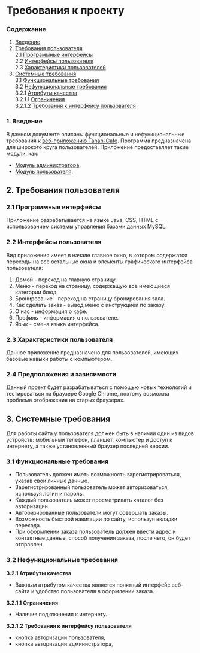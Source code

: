 # Требования к проекту

### Содержание
1. [Введение](#1)
2. [Требования пользователя](#2) <br>
2.1 [Программные интерфейсы](#2.1) <br>
2.2 [Интерфейсы пользователя](#2.2) <br>
2.3 [Характеристики пользователей](#2.3)<br>
3. [Системные требования](#3)<br>
3.1 [Функциональные требования](#3.1)<br> 
3.2 [Нефункциональные требования](#3.2)<br>
3.2.1 [Атрибуты качества](#3.2.1)<br>
3.2.1.1 [Ограничения](#3.2.1.1)<br>
3.2.1.2 [Требования к интерфейсу пользователя](#3.2.1.2)<br>

### 1. Введение <a name="1"></a>
В данном документе описаны функциональные и нефункциональные требования к [веб-приложению Tahan-Cafe](https://github.com/MatPLay/TAHAN/blob/main/README.md). Программа предназначена для широкого круга пользователей. Приложение предоставляет такие модули, как:
* [Модуль администратора](https://github.com/MatPLay/TAHAN/tree/main/Mockups/admin).
* [Модуль пользователя](https://github.com/MatPLay/TAHAN/tree/main/Mockups/user).

## 2. Требования пользователя <a name="2"></a>

### 2.1 Программные интерфейсы <a name="2.1"></a>
Приложение разрабатывается на языке Java, CSS, HTML с использованием системы управления базами данных MySQL.

### 2.2 Интерфейсы пользователя <a name="2.2"></a>
Вид приложения имеет в начале главное окно, в котором содержатся переходы на все остальные окна и элементы графического интерфейса пользователя: 
1. Домой - переход на главную страницу.
2. Меню - переход на страницу, содержащую все имеющиеся категории блюд.
3. Бронирование - переход на страницу бронирования зала.
4. Как сделать заказ - вывод меню с инструкцией по заказу.
5. О нас - информация о кафе.
6. Профиль - информация о пользователе.
7. Язык - смена языка интерфейса.

### 2.3 Характеристики пользователя <a name="2.3"></a>
Данное приложение предназначено для пользователей, имеющих базовые навыки работы с компьютером.

### 2.4 Предположения и зависимости
Данный проект будет разрабатываться с помощью новых технологий и тестироваться на браузере Google Chrome, поэтому возможна проблема отображения на старых браузерах.

## 3. Системные требования <a name="3"></a>
Для работы сайта у пользователя должен быть в наличии один из видов устройств: мобильный телефон, планшет, компьютер и доступ к интернету, а также установленный браузер последней версии.

### 3.1 Функциональные требования <a name="3.1"></a>
* Пользователь должен иметь возможность зарегистрироваться, указав свои личные данные.
* Зарегистрированный пользователь может авторизоваться, используя логин и пароль.
* Каждый пользователь может просматривать каталог без авторизации.
* Авторизированные пользователи могут совершать заказы.
* Возможность быстрой навигации по сайту, используя вкладки перехода.
* При оформлении заказа пользователь должен ввести адрес и контактные данные, способ получения заказа, после чего, он будет отправлен.


### 3.2 Нефункциональные требования <a name="3.2"></a>

**3.2.1 Атрибуты качества<a name="3.2.1"></a>**
* Важным атрибутом качества является понятный интерфейс веб-сайта и удобство пользователя в оформлении заказа.

**3.2.1.1 Ограничения <a name="3.2.1.1"></a>**
* Наличие подключения к интернету.

**3.2.1.2 Требования к интерфейсу пользователя <a name="3.2.1.2"></a>**
* кнопка авторизации пользователя,
* кнопка авторизации администратора,
